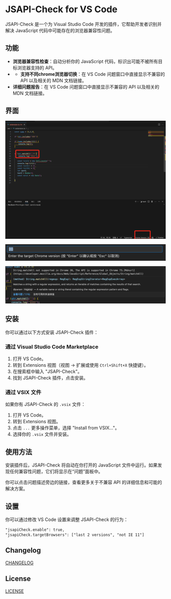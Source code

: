 # JSAPI-Check for VS Code

JSAPI-Check 是一个为 Visual Studio Code 开发的插件，它帮助开发者识别并解决 JavaScript 代码中可能存在的浏览器兼容性问题。

## 功能

- **浏览器兼容性检查**：自动分析你的 JavaScript 代码，标识出可能不被所有目标浏览器支持的 API。
- - **支持不同chrome浏览器切换**：在 VS Code 问题窗口中直接显示不兼容的 API 以及相关的 MDN 文档链接。
- **详细问题报告**：在 VS Code 问题窗口中直接显示不兼容的 API 以及相关的 MDN 文档链接。

## 界面

![alt text](image-1.png)

![alt text](image.png)

![alt text](image-2.png)

## 安装

你可以通过以下方式安装 JSAPI-Check 插件：

### 通过 Visual Studio Code Marketplace

1. 打开 VS Code。
2. 转到 Extensions 视图（视图 -> 扩展或使用 `Ctrl+Shift+X` 快捷键）。
3. 在搜索框中输入 "JSAPI-Check"。
4. 找到 JSAPI-Check 插件，点击安装。

### 通过 VSIX 文件

如果你有 JSAPI-Check 的 `.vsix` 文件：
1. 打开 VS Code。
2. 转到 Extensions 视图。
3. 点击 `...` 更多操作菜单，选择 "Install from VSIX..."。
4. 选择你的 `.vsix` 文件并安装。

## 使用方法

安装插件后，JSAPI-Check 将自动在你打开的 JavaScript 文件中运行。如果发现任何兼容性问题，它们将显示在“问题”面板中。

你可以点击问题描述旁边的链接，查看更多关于不兼容 API 的详细信息和可能的解决方案。


## 设置

你可以通过修改 VS Code 设置来调整 JSAPI-Check 的行为：

```
"jsapiCheck.enable": true,
"jsapiCheck.targetBrowsers": ["last 2 versions", "not IE 11"]
```


## Changelog

[CHANGELOG](./CHANGELOG.md)

## License

[LICENSE](./LICENSE)